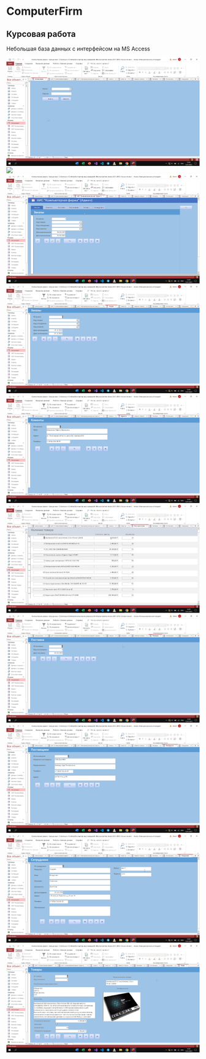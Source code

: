 # ComputerFirm
## Курсовая работа
Небольшая база данных с интерфейсом на MS Access

![](/img/1.jpg)
![](/img/2jpg)
![](/img/3.jpg)
![](/img/4.jpg)
![](/img/5.jpg)
![](/img/6.jpg)
![](/img/7.jpg)
![](/img/8.jpg)
![](/img/9.jpg)
![](/img/10.jpg)

